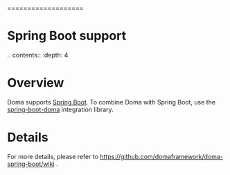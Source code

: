 ===================
# Spring Boot support

.. contents::
   :depth: 4

# Overview

Doma supports [Spring Boot](https://spring.io/projects/spring-boot).
To combine Doma with Spring Boot, use the [spring-boot-doma](https://github.com/domaframework/doma-spring-boot) integration library.

# Details

For more details, please refer to https://github.com/domaframework/doma-spring-boot/wiki .
